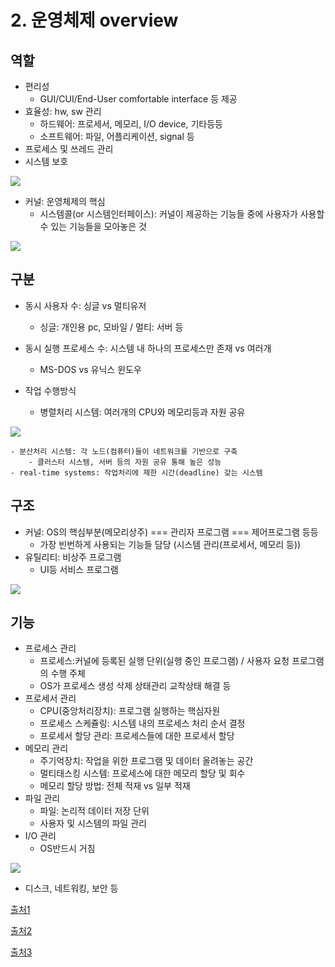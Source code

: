 # 2. 운영체제 overview

## 역할

- 편리성
    - GUI/CUI/End-User comfortable interface 등 제공
- 효율성: hw, sw 관리
    - 하드웨어: 프로세서, 메모리, I/O device, 기타등등
    - 소프트웨어: 파일, 어플리케이션, signal 등
- 프로세스 및 쓰레드 관리
- 시스템 보호
    
<img src="https://user-images.githubusercontent.com/79896443/149350893-af015765-8816-4eb1-8b54-eb3a08e66f45.png">
    
- 커널: 운영체제의 핵심
    - 시스템콜(or 시스템인터페이스): 커널이 제공하는 기능들 중에 사용자가 사용할 수 있는 기능들을 모아놓은 것
        
<img src="https://user-images.githubusercontent.com/79896443/149350922-67d16b0e-bf85-465f-9c70-8712f9269d35.png">
        

## 구분

- 동시 사용자 수: 싱글 vs 멀티유저
  - 싱글: 개인용 pc, 모바일 / 멀티: 서버 등
- 동시 실행 프로세스 수: 시스템 내 하나의 프로세스만 존재 vs 여러개
  - MS-DOS vs 유닉스 윈도우
    
- 작업 수행방식
    - 병렬처리 시스템: 여러개의 CPU와 메모리등과 자원 공유
        
<img src="https://user-images.githubusercontent.com/79896443/149350927-3e95bb50-fdc8-4bbe-9f2a-832569272ddd.png">
    
    - 분산처리 시스템: 각 노드(컴퓨터)들이 네트워크를 기반으로 구축
        - 클러스터 시스템, 서버 등의 자원 공유 통해 높은 성능
    - real-time systems: 작업처리에 제한 시간(deadline) 갖는 시스템

## 구조

- 커널: OS의 핵심부분(메모리상주) === 관리자 프로그램 === 제어프로그램 등등
    - 가장 빈번하게 사용되는 기능들 담당 (시스템 관리(프로세서, 메모리 등))
- 유틸리티: 비상주 프로그램
    - UI등 서비스 프로그램
        
<img src="https://user-images.githubusercontent.com/79896443/149350930-6161672e-5357-4287-9396-dab528acbb8a.png">    
    

## 기능

- 프로세스 관리
    - 프로세스:커널에 등록된 실행 단위(실행 중인 프로그램) / 사용자 요청 프로그램의 수행 주체
    - OS가 프로세스 생성 삭제 상태관리 교착상태 해결 등
- 프로세서 관리
    - CPU(중앙처리장치): 프로그램 실행하는 핵심자원
    - 프로세스 스케쥴링: 시스템 내의 프로세스 처리 순서 결정
    - 프로세서 할당 관리: 프로세스들에 대한 프로세서 할당
- 메모리 관리
    - 주기억장치: 작업을 위한 프로그램 및 데이터 올려놓는 공간
    - 멀티태스킹 시스템: 프로세스에 대한 메모리 할당 및 회수
    - 메모리 할당 방법: 전체 적재 vs 일부 적재
- 파일 관리
    - 파일: 논리적 데이터 저장 단위
    - 사용자 및 시스템의 파일 관리
- I/O 관리
    - OS반드시 거침
        
<img  src="https://user-images.githubusercontent.com/79896443/149350934-98e9b110-43e2-4857-a439-fa662c610ad6.png">      

- 디스크, 네트워킹, 보안 등

[출처1](https://www.youtube.com/watch?v=nxl_cUd55Ag&list=PLBrGAFAIyf5rby7QylRc6JxU5lzQ9c4tN&index=2&ab_channel=HPCLab.KOREATECH) 

[출처2](https://www.youtube.com/watch?v=hzXVQIlSSos&list=PLBrGAFAIyf5rby7QylRc6JxU5lzQ9c4tN&index=3&ab_channel=HPCLab.KOREATECH) 

[출처3](https://www.youtube.com/watch?v=knF9lzHA3LI&list=PLBrGAFAIyf5rby7QylRc6JxU5lzQ9c4tN&index=4&ab_channel=HPCLab.KOREATECH)